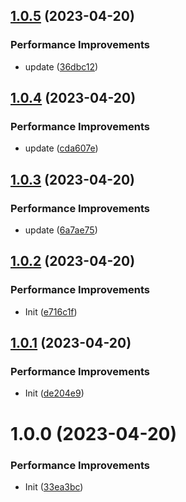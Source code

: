 ## [1.0.5](https://github.com/zaunchat/term-client/compare/v1.0.4...v1.0.5) (2023-04-20)


### Performance Improvements

* update ([36dbc12](https://github.com/zaunchat/term-client/commit/36dbc12a83b3a3fab73022e7305b94c38622b0d7))

## [1.0.4](https://github.com/zaunchat/term-client/compare/v1.0.3...v1.0.4) (2023-04-20)


### Performance Improvements

* update ([cda607e](https://github.com/zaunchat/term-client/commit/cda607e450f48ccc5fa0f983b5af6868cd00a222))

## [1.0.3](https://github.com/zaunchat/term-client/compare/v1.0.2...v1.0.3) (2023-04-20)


### Performance Improvements

* update ([6a7ae75](https://github.com/zaunchat/term-client/commit/6a7ae757ec3d77b70b34c81883e327b9c016d9f9))

## [1.0.2](https://github.com/zaunchat/term-client/compare/v1.0.1...v1.0.2) (2023-04-20)


### Performance Improvements

* Init ([e716c1f](https://github.com/zaunchat/term-client/commit/e716c1f0d2055e2dfdfdda0890cbe754e212f21b))

## [1.0.1](https://github.com/zaunchat/term-client/compare/v1.0.0...v1.0.1) (2023-04-20)


### Performance Improvements

* Init ([de204e9](https://github.com/zaunchat/term-client/commit/de204e9256fd70af361e5f2274e765b98bd07ad1))

# 1.0.0 (2023-04-20)


### Performance Improvements

* Init ([33ea3bc](https://github.com/zaunchat/term-client/commit/33ea3bc9ae3269d261c7f16aacf2a635830b6ce7))
